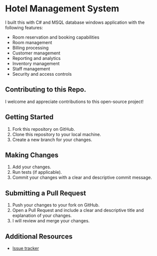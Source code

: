 # Hotel Management System
I built this with C# and MSQL database windows application with the following features:
<ul>
  <li>Room reservation and booking capabilities</li>
  <li>Room management</li>
  <li>Billing processing</li>
  <li>Customer management</li>
  <li>Reporting and analytics</li>
  <li>Inventory management</li>
  <li>Staff management</li>
  <li>Security and access controls</li>
</ul>

## Contributing to this Repo.
I welcome and appreciate contributions to this open-source project!

## Getting Started
1. Fork this repository on GitHub.
2. Clone this repository to your local machine.
3. Create a new branch for your changes.

## Making Changes
1. Add your changes.
2. Run tests (if applicable).
3. Commit your changes with a clear and descriptive commit message.

## Submitting a Pull Request
1. Push your changes to your fork on GitHub.
2. Open a Pull Request and include a clear and descriptive title and explanation of your changes.
3. I will review and merge your changes.

## Additional Resources
- [Issue tracker](https://github.com/DonGuillotine/hotel-management-system/issues)
